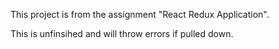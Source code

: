 This project is from the assignment "React Redux Application".

This is unfinsihed and will throw errors if pulled down.
